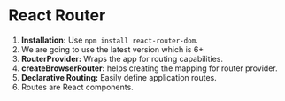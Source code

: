 # React Router

1. **Installation:** Use `npm install react-router-dom`.
2. We are going to use the latest version which is 6+
3. **RouterProvider:** Wraps the app for routing capabilities.
4. **createBrowserRouter:** helps creating the mapping for router provider.
5. **Declarative Routing:** Easily define application routes.
6. Routes are React components.

